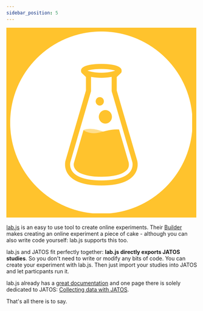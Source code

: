 ```yaml
---
sidebar_position: 5
---
```


<div style={{'float':'right', 'width':'200px'}}>

![](../../../static/img/labjs_logo.png)

</div>

[lab.js](https://lab.js.org/) is an easy to use tool to create online experiments. Their [Builder](https://labjs.felixhenninger.com/) makes creating an online experiment a piece of cake - although you can also write code yourself: lab.js supports this too.

lab.js and JATOS fit perfectly together: **lab.js directly exports JATOS studies**. So you don't need to write or modify any bits of code. You can create your experiment with lab.js. Then just import your studies into JATOS and let particpants run it. 

lab.js already has a [great documentation](https://labjs.readthedocs.io/en/latest/index.html) and one page there is solely dedicated to JATOS: [Collecting data with JATOS](https://labjs.readthedocs.io/en/latest/learn/deploy/3c-jatos.html).

That's all there is to say. 
